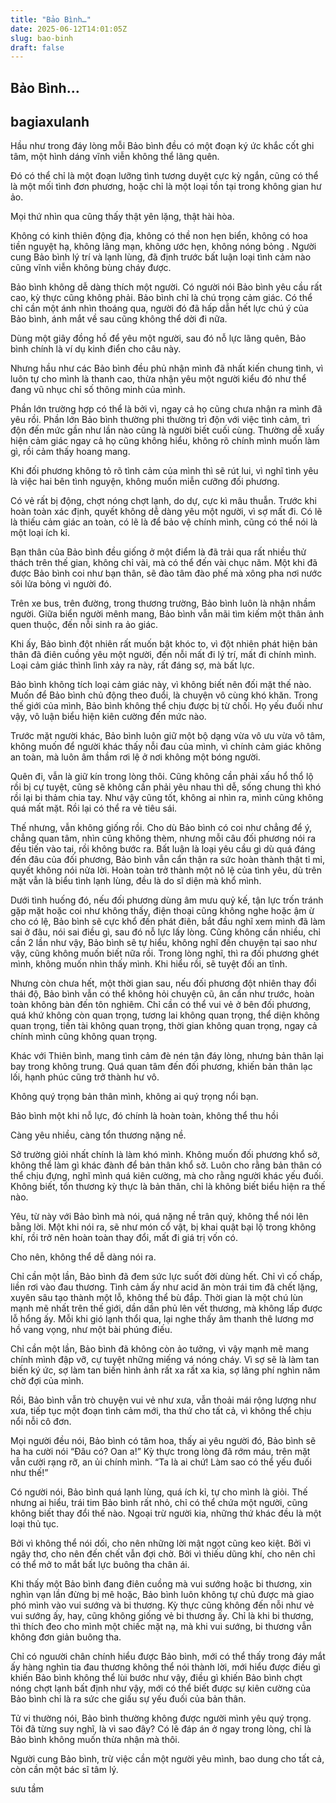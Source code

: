```yaml
---
title: "Bảo Bình…"
date: 2025-06-12T14:01:05Z
slug: bao-binh
draft: false
---
```


## Bảo Bình…

## bagiaxulanh

Hầu như trong đáy lòng mỗi Bảo bình đều có một đoạn ký ức khắc cốt ghi tâm, một hình dáng vĩnh viễn không thể lãng quên.
 
Đó có thể chỉ là một đoạn lưỡng tình tương duyệt cực kỳ ngắn, cũng có thể là một mối tình đơn phương, hoặc chỉ là một loại tồn tại trong không gian hư ảo.
 
Mọi thứ nhìn qua cũng thấy thật yên lặng, thật hài hòa.
 
Không có kinh thiên động địa, không có thề non hẹn biển, không có hoa tiền nguyệt hạ, không lãng mạn, không ước hẹn, không nóng bỏng
. Người cung Bảo bình lý trí và lạnh lùng, đã định trước bất luận loại tình cảm nào cũng vĩnh viễn không bùng cháy được.
 
Bảo bình không dễ dàng thích một người. Có người nói Bảo bình yêu cầu rất cao, kỳ thực cũng không phải. Bảo bình chỉ là chú trọng cảm giác. Có thể chỉ cần một ánh nhìn thoáng qua, người đó đã hấp dẫn hết lực chú ý của Bảo bình, ánh mắt về sau cũng không thể dời đi nữa.
 
Dùng một giây đồng hồ để yêu một người, sau đó nỗ lực lãng quên, Bảo bình chính là ví dụ kinh điển cho câu này.
 
Nhưng hầu như các Bảo bình đều phủ nhận mình đã nhất kiến chung tình, vì luôn tự cho mình là thanh cao, thừa nhận yêu một người kiểu đó như thể đang vũ nhục chỉ số thông minh của mình.
 
Phần lớn trường hợp có thể là bởi vì, ngay cả họ cũng chưa nhận ra mình đã yêu rồi. Phần lớn Bảo bình thường phi thường trì độn với việc tình cảm, trì độn đến mức gần như lần nào cũng là người biết cuối cùng. Thường dễ xuấy hiện cảm giác ngay cả họ cũng không hiểu, không rõ chính mình muốn làm gì, rồi cảm thấy hoang mang.
 
Khi đối phương không tỏ rõ tình cảm của mình thì sẽ rút lui, vì nghĩ tình yêu là việc hai bên tình nguyện, không muốn miễn cưỡng đối phương.
 
Có vẻ rất bị động, chợt nóng chợt lạnh, do dự, cực kì mâu thuẫn. Trước khi hoàn toàn xác định, quyết không dễ dàng yêu một người, vì sợ mất đi. Có lẽ là thiếu cảm giác an toàn, có lẽ là để bảo vệ chính mình, cũng có thể nói là một loại ích kỉ.
 
Bạn thân của Bảo bình đều giống ở một điểm là đã trải qua rất nhiều thử thách trên thế gian, không chỉ vài, mà có thể đến vài chục năm. Một khi đã được Bảo bình coi như bạn thân, sẽ đào tâm đào phế mà xông pha nơi nước sôi lửa bỏng vì người đó.
 
Trên xe bus, trên đường, trong thương trường, Bảo bình luôn là nhận nhầm người. Giữa biển người mênh mang, Bảo bình vẫn mãi tìm kiếm một thân ảnh quen thuộc, đến nỗi sinh ra ảo giác.
 
Khi ấy, Bảo bình đột nhiên rất muốn bật khóc to, vì đột nhiên phát hiện bản thân đã điên cuồng yêu một người, đến nỗi mất đi lý trí, mất đi chính mình. Loại cảm giác thình lình xảy ra này, rất đáng sợ, mà bất lực.
 
Bảo bình không tích loại cảm giác này, vì không biết nên đối mặt thế nào. Muốn để Bảo bình chủ động theo đuổi, là chuyện vô cùng khó khăn. Trong thế giới của mình, Bảo bình không thể chịu được bị từ chối. Họ yếu đuối như vậy, vô luận biểu hiện kiên cường đến mức nào.
 
Trước mặt người khác, Bảo bình luôn giữ một bộ dạng vừa vô ưu vừa vô tâm, không muốn để người khác thấy nỗi đau của mình, vì chính cảm giác không an toàn, mà luôn âm thầm rơi lệ ở nơi không một bóng người.
 
Quên đi, vẫn là giữ kín trong lòng thôi. Cũng không cần phải xấu hổ thổ lộ rồi bị cự tuyệt, cũng sẽ không cần phải yêu nhau thì dễ, sống chung thì khó rồi lại bi thảm chia tay. Như vậy cũng tốt, không ai nhìn ra, mình cũng không quá mất mặt. Rồi lại có thể ra vẻ tiêu sái.
 
Thế nhưng, vẫn không giống rồi. Cho dù Bảo bình có coi như chẳng để ý, chẳng quan tâm, nhìn cũng không thèm, nhưng mỗi câu đối phương nói ra đều tiến vào tai, rồi không bước ra. Bất luận là loại yêu cầu gì dù quá đáng đến đâu của đối phương, Bảo bình vẫn cẩn thận ra sức hoàn thành thật tỉ mỉ, quyết không nói nửa lời. Hoàn toàn trở thành một nô lệ của tình yêu, dù trên mặt vẫn là biểu tình lạnh lùng, đều là do sĩ diện mà khổ mình.
 
Dưới tình huống đó, nếu đối phương dùng âm mưu quỷ kế, tận lực trốn tránh gặp mặt hoặc coi như không thấy, điện thoại cũng không nghe hoặc ậm ừ cho có lệ, Bảo bình sẽ cực khổ đến phát điên, bắt đầu nghĩ xem mình đã làm sai ở đâu, nói sai điều gì, sau đó nỗ lực lấy lòng. Cũng không cần nhiều, chỉ cần 2 lần như vậy, Bảo bình sẽ tự hiểu, không nghĩ đến chuyện tại sao như vậy, cũng không muốn biết nữa rồi. Trong lòng nghĩ, thì ra đối phương ghét mình, không muốn nhìn thấy mình. Khi hiểu rồi, sẽ tuyệt đối an tĩnh.
 
Nhưng còn chưa hết, một thời gian sau, nếu đối phương đột nhiên thay đổi thái độ, Bảo bình vẫn có thể không hỏi chuyện cũ, ân cần như trước, hoàn toàn không bàn đến tôn nghiêm. Chỉ cần có thể vui vẻ ở bên đối phương, quá khứ không còn quan trọng, tương lai không quan trọng, thể diện không quan trọng, tiền tài không quan trọng, thời gian không quan trọng, ngay cả chính mình cũng không quan trọng.
 
Khác với Thiên bình, mang tình cảm đè nén tận đáy lòng, nhưng bản thân lại bay trong không trung. Quá quan tâm đến đối phương, khiến bản thân lạc lối, hạnh phúc cũng trở thành hư vô.
 
Không quý trọng bản thân mình, không ai quý trọng nổi bạn.
 
Bảo bình một khi nỗ lực, đó chính là hoàn toàn, không thể thu hồi
 
Càng yêu nhiều, càng tổn thương nặng nề.
 
Sở trường giỏi nhất chính là làm khó mình. Không muốn đối phương khổ sở, không thể làm gì khác đành để bản thân khổ sở. Luôn cho rằng bản thân có thể chịu đựng, nghĩ mình quá kiên cường, mà cho rằng người khác yếu đuối. Không biết, tổn thương kỳ thực là bản thân, chỉ là không biết biểu hiện ra thế nào.
 
Yêu, từ này với Bảo bình mà nói, quá nặng nề trân quý, không thể nói lên bằng lời. Một khi nói ra, sẽ như món cổ vật, bị khai quật bại lộ trong không khí, rồi trở nên hoàn toàn thay đổi, mất đi giá trị vốn có.
 
Cho nên, không thể dễ dàng nói ra.
 
Chỉ cần một lần, Bảo bình đã đem sức lực suốt đời dùng hết. Chỉ vì cố chấp, liền rơi vào đau thương. Tình cảm ấy như acid ăn mòn trái tim đã chết lặng, xuyên sâu tạo thành một lỗ, không thể bù đắp. Thời gian là một chú lùn mạnh mẽ nhất trên thế giới, dần dần phủ lên vết thương, mà không lấp được lỗ hổng ấy. Mỗi khi gió lạnh thổi qua, lại nghe thấy âm thanh thê lương mơ hồ vang vọng, như một bài phúng điếu.
 
Chỉ cần một lần, Bảo bình đã không còn ảo tưởng, vì vậy mạnh mẽ mang chính mình đập vỡ, cự tuyệt những miếng vá nóng cháy. Vì sợ sẽ là làm tan biến ký ức, sợ làm tan biến hình ảnh rất xa rất xa kia, sợ lãng phí nghìn năm chờ đợi của mình.
 
Rồi, Bảo bình vẫn trò chuyện vui vẻ như xưa, vẫn thoải mái rộng lượng như xưa, tiếp tục một đoạn tình cảm mới, tha thứ cho tất cả, vì không thể chịu nổi nỗi cô đơn.
 
Mọi người đều nói, Bảo bình có tâm hoa, thấy ai yêu người đó, Bảo bình sẽ ha ha cười nói “Đâu có? Oan a!” Kỳ thực trong lòng đã rớm máu, trên mặt vẫn cười rạng rỡ, an ủi chính mình. “Ta là ai chứ! Làm sao có thể yếu đuối như thế!”
 
Có người nói, Bảo bình quá lạnh lùng, quá ích kỉ, tự cho mình là giỏi. Thế nhưng ai hiểu, trái tim Bảo bình rất nhỏ, chỉ có thể chứa một người, cũng không biết thay đổi thế nào. Ngoại trừ người kia, những thứ khác đều là một loại thủ tục.
 
Bởi vì không thể nói dối, cho nên những lời mật ngọt cũng keo kiệt. Bởi vì ngây thơ, cho nên đến chết vẫn đợi chờ. Bởi vì thiếu dũng khí, cho nên chỉ có thể mở to mắt bất lực buông tha chân ái.
 
Khi thấy một Bảo bình đang điên cuồng mà vui sướng hoặc bi thương, xin nghìn vạn lần đừng bị mê hoặc, Bảo bình luôn không tự chủ được mà giao phó mình vào vui sướng và bi thương. Kỳ thực cũng không đến nỗi như vẻ vui sướng ấy, hay, cũng không giống vẻ bi thương ấy. Chỉ là khi bi thương, thì thích đeo cho mình một chiếc mặt nạ, mà khi vui sướng, bi thương vẫn không đơn giản buông tha.
 
Chỉ có nguười chân chính hiểu được Bảo bình, mới có thể thấy trong đáy mắt ấy hàng nghìn tia đau thương không thể nói thành lời, mới hiểu được điều gì khiến Bảo bình không thể lùi bước như vậy, điều gì khiến Bảo bình chợt nóng chợt lạnh bất định như vậy, mới có thể biết được sự kiên cường của Bảo bình chỉ là ra sức che giấu sự yếu đuối của bản thân.
 
Tử vi thường nói, Bảo bình thường không được người mình yêu quý trọng. Tôi đã từng suy nghĩ, là vì sao đây? Có lẽ đáp án ở ngay trong lòng, chỉ là Bảo bình không muốn thừa nhận mà thôi.
 
Người cung Bảo bình, trừ việc cần một người yêu mình, bao dung cho tất cả, còn cần một bác sĩ tâm lý.
 
 
 
sưu tầm